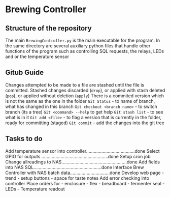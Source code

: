 # Brewing Controller

## Structure of the repository
The main `BrewingController.py` is the main executable for the program. In the same directory are several auxiliary python files that handle other functions of the program such as controlling SQL requests, the relays, LEDs and or the temperature sensor

## Gitub Guide
Changes attempted to be made to a file are stashed until the file is committed.
Stashed changes discarded (`drop`), or applied with stash deleted (`pop`), or applied without deletion (`apply`)
There is a commited version which is not the same as the one in the folder
`Git Status` - to name of branch, what has changed in this branch
`Git checkout <branch name>` - to switch branch (its a tree)
`Git <command> --help` to get help
`Git stash list` - to see what is in it
`Git add <file>` - to flag a version that is currently in the folder, ready for committing (staged)
`Git commit` - add the changes into the git tree

## Tasks to do
Add temperature sensor into controller......................................done
Select GPIO for outputs	....................................................done
Setup cron job
Change allreadings to NAS...................................................done
Add fields into NAS SQL.....................................................done
Interface Brew Controller with NAS batch data...............................done
Develop web page	- trend
					- setup buttons
					- space for taste notes
Add error checking into controller
Place orders for	- enclosure
					- flex
					- breadboard
					- fermenter seal
					- LEDs
					- Temperature readout
					
